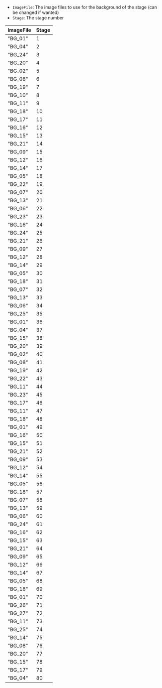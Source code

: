 - `ImageFile`: The image files to use for the background of the stage (can be changed if wanted)
- `Stage`: The stage number

| ImageFile | Stage |
| --------- | ----- |
| "BG_01"   | 1     |
| "BG_04"   | 2     |
| "BG_24"   | 3     |
| "BG_20"   | 4     |
| "BG_02"   | 5     |
| "BG_08"   | 6     |
| "BG_19"   | 7     |
| "BG_10"   | 8     |
| "BG_11"   | 9     |
| "BG_18"   | 10    |
| "BG_17"   | 11    |
| "BG_16"   | 12    |
| "BG_15"   | 13    |
| "BG_21"   | 14    |
| "BG_09"   | 15    |
| "BG_12"   | 16    |
| "BG_14"   | 17    |
| "BG_05"   | 18    |
| "BG_22"   | 19    |
| "BG_07"   | 20    |
| "BG_13"   | 21    |
| "BG_06"   | 22    |
| "BG_23"   | 23    |
| "BG_16"   | 24    |
| "BG_24"   | 25    |
| "BG_21"   | 26    |
| "BG_09"   | 27    |
| "BG_12"   | 28    |
| "BG_14"   | 29    |
| "BG_05"   | 30    |
| "BG_18"   | 31    |
| "BG_07"   | 32    |
| "BG_13"   | 33    |
| "BG_06"   | 34    |
| "BG_25"   | 35    |
| "BG_01"   | 36    |
| "BG_04"   | 37    |
| "BG_15"   | 38    |
| "BG_20"   | 39    |
| "BG_02"   | 40    |
| "BG_08"   | 41    |
| "BG_19"   | 42    |
| "BG_22"   | 43    |
| "BG_11"   | 44    |
| "BG_23"   | 45    |
| "BG_17"   | 46    |
| "BG_11"   | 47    |
| "BG_18"   | 48    |
| "BG_01"   | 49    |
| "BG_16"   | 50    |
| "BG_15"   | 51    |
| "BG_21"   | 52    |
| "BG_09"   | 53    |
| "BG_12"   | 54    |
| "BG_14"   | 55    |
| "BG_05"   | 56    |
| "BG_18"   | 57    |
| "BG_07"   | 58    |
| "BG_13"   | 59    |
| "BG_06"   | 60    |
| "BG_24"   | 61    |
| "BG_16"   | 62    |
| "BG_15"   | 63    |
| "BG_21"   | 64    |
| "BG_09"   | 65    |
| "BG_12"   | 66    |
| "BG_14"   | 67    |
| "BG_05"   | 68    |
| "BG_18"   | 69    |
| "BG_01"   | 70    |
| "BG_26"   | 71    |
| "BG_27"   | 72    |
| "BG_11"   | 73    |
| "BG_25"   | 74    |
| "BG_14"   | 75    |
| "BG_08"   | 76    |
| "BG_20"   | 77    |
| "BG_15"   | 78    |
| "BG_17"   | 79    |
| "BG_04"   | 80    |
